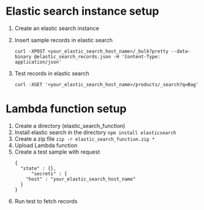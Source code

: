 Elastic search instance setup
===========================
1. Create an elastic search instance
2. Insert sample records in elastic search
	
	`curl -XPOST <your_elastic_search_host_name>/_bulk?pretty --data-binary @elastic_search_records.json -H 'Content-Type: application/json'`
3. Test records in elastic search
	
	`curl -XGET '<your_elastic_search_host_name>/products/_search?q=Bag'`

Lambda function setup
===========================
1. Create a directory (elastic_search_function)
2. Install elastic search in the directory
	`npm install elasticsearch`
3. Create a zip file
	`zip -r elastic_search_function.zip *`
4. Upload Lambda function
5. Create a test sample with request
	```
	{
	  "state" : {},
          "secrets" : {
		"host" : "your_elastic_search_host_name"
	  }
	}
	```
6. Run test to fetch records
